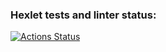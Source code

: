 ### Hexlet tests and linter status:
[![Actions Status](https://github.com/LothricHere/python-project-lvl1/workflows/hexlet-check/badge.svg)](https://github.com/LothricHere/python-project-lvl1/actions)